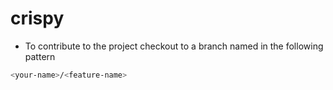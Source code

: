 # crispy

- To contribute to the project checkout to a branch named in the following pattern

```bash
<your-name>/<feature-name>
```
